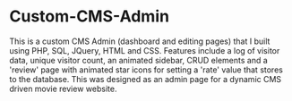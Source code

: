 # Custom-CMS-Admin
This is a custom CMS Admin (dashboard and editing pages) that I built using PHP, SQL, JQuery, HTML and CSS.
Features include a log of visitor data, unique visitor count, an animated sidebar, CRUD elements and a 'review' page with animated star icons for setting a 'rate' value that stores to the database.
This was designed as an admin page for a dynamic CMS driven movie review website.
